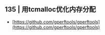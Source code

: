 ## 135 | 用tcmalloc优化内存分配

* [https://github.com/gperftools/gperftools](https://github.com/gperftools/gperftools)